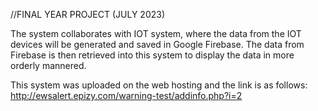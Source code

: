 //FINAL YEAR PROJECT (JULY 2023)

The system collaborates with IOT system, where the data from the IOT devices will be generated and saved in Google Firebase. 
The data from Firebase is then retrieved into this system to display the data in more orderly mannered. 

This system was uploaded on the web hosting and the link is as follows:
http://ewsalert.epizy.com/warning-test/addinfo.php?i=2
